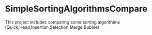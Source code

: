 # SimpleSortingAlgorithmsCompare
This project includes comparing some sorting algorithims (Quick,Heap,Insertion,Selection,Merge,Bubble)
